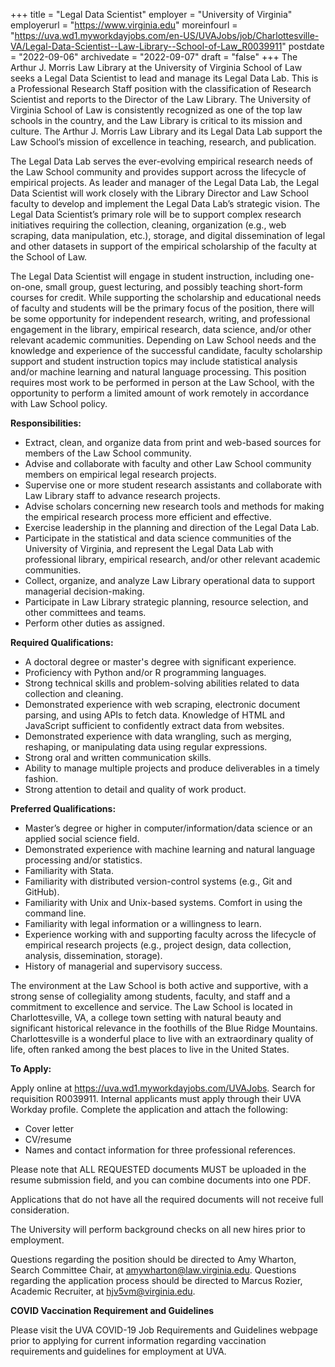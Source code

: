 +++
title = "Legal Data Scientist"
employer = "University of Virginia"
employerurl = "https://www.virginia.edu"
moreinfourl = "https://uva.wd1.myworkdayjobs.com/en-US/UVAJobs/job/Charlottesville-VA/Legal-Data-Scientist--Law-Library--School-of-Law_R0039911"
postdate = "2022-09-06"
archivedate = "2022-09-07"
draft = "false"
+++
The Arthur J. Morris Law Library at the University of Virginia School of Law seeks a Legal Data Scientist to lead and manage its Legal Data Lab. This is a Professional Research Staff position with the classification of Research Scientist and reports to the Director of the Law Library. The University of Virginia School of Law is consistently recognized as one of the top law schools in the country, and the Law Library is critical to its mission and culture. The Arthur J. Morris Law Library and its Legal Data Lab support the Law School’s mission of excellence in teaching, research, and publication.

The Legal Data Lab serves the ever-evolving empirical research needs of the Law School community and provides support across the lifecycle of empirical projects. As leader and manager of the Legal Data Lab, the Legal Data Scientist will work closely with the Library Director and Law School faculty to develop and implement the Legal Data Lab’s strategic vision. The Legal Data Scientist’s primary role will be to support complex research initiatives requiring the collection, cleaning, organization (e.g., web scraping, data manipulation, etc.), storage, and digital dissemination of legal and other datasets in support of the empirical scholarship of the faculty at the School of Law.

The Legal Data Scientist will engage in student instruction, including one-on-one, small group, guest lecturing, and possibly teaching short-form courses for credit. While supporting the scholarship and educational needs of faculty and students will be the primary focus of the position, there will be some opportunity for independent research, writing, and professional engagement in the library, empirical research, data science, and/or other relevant academic communities. Depending on Law School needs and the knowledge and experience of the successful candidate, faculty scholarship support and student instruction topics may include statistical analysis and/or machine learning and natural language processing. This position requires most work to be performed in person at the Law School, with the opportunity to perform a limited amount of work remotely in accordance with Law School policy.

**Responsibilities:**

- Extract, clean, and organize data from print and web-based sources for members of the Law School community.
- Advise and collaborate with faculty and other Law School community members on empirical legal research projects.
- Supervise one or more student research assistants and collaborate with Law Library staff to advance research projects.
- Advise scholars concerning new research tools and methods for making the empirical research process more efficient and effective.
- Exercise leadership in the planning and direction of the Legal Data Lab.
- Participate in the statistical and data science communities of the University of Virginia, and represent the Legal Data Lab with professional library, empirical research, and/or other relevant academic communities.
- Collect, organize, and analyze Law Library operational data to support managerial decision-making.
- Participate in Law Library strategic planning, resource selection, and other committees and teams.
- Perform other duties as assigned.

**Required Qualifications:**

- A doctoral degree or master's degree with significant experience.
- Proficiency with Python and/or R programming languages.
- Strong technical skills and problem-solving abilities related to data collection and cleaning.
- Demonstrated experience with web scraping, electronic document parsing, and using APIs to fetch data. Knowledge of HTML and JavaScript sufficient to confidently extract data from websites.
- Demonstrated experience with data wrangling, such as merging, reshaping, or manipulating data using regular expressions.
- Strong oral and written communication skills.
- Ability to manage multiple projects and produce deliverables in a timely fashion.
- Strong attention to detail and quality of work product.

**Preferred Qualifications:**

- Master’s degree or higher in computer/information/data science or an applied social science field.
- Demonstrated experience with machine learning and natural language processing and/or statistics.
- Familiarity with Stata.
- Familiarity with distributed version-control systems (e.g., Git and GitHub).
- Familiarity with Unix and Unix-based systems. Comfort in using the command line.
- Familiarity with legal information or a willingness to learn.
- Experience working with and supporting faculty across the lifecycle of empirical research projects (e.g., project design, data collection, analysis, dissemination, storage).
- History of managerial and supervisory success.

The environment at the Law School is both active and supportive, with a strong sense of collegiality among students, faculty, and staff and a commitment to excellence and service. The Law School is located in Charlottesville, VA, a college town setting with natural beauty and significant historical relevance in the foothills of the Blue Ridge Mountains. Charlottesville is a wonderful place to live with an extraordinary quality of life, often ranked among the best places to live in the United States.

**To Apply:**

Apply online at https://uva.wd1.myworkdayjobs.com/UVAJobs. Search for requisition R0039911.  Internal applicants must apply through their UVA Workday profile. Complete the application and attach the following:

- Cover letter
- CV/resume
- Names and contact information for three professional references.

Please note that ALL REQUESTED documents MUST be uploaded in the resume submission field, and you can combine documents into one PDF.

Applications that do not have all the required documents will not receive full consideration.

The University will perform background checks on all new hires prior to employment.

Questions regarding the position should be directed to Amy Wharton, Search Committee Chair, at amywharton@law.virginia.edu.  Questions regarding the application process should be directed to Marcus Rozier, Academic Recruiter, at hjv5vm@virginia.edu.

**COVID Vaccination Requirement and Guidelines**

Please visit the UVA COVID-19 Job Requirements and Guidelines webpage prior to applying for current information regarding vaccination requirements and guidelines for employment at UVA.